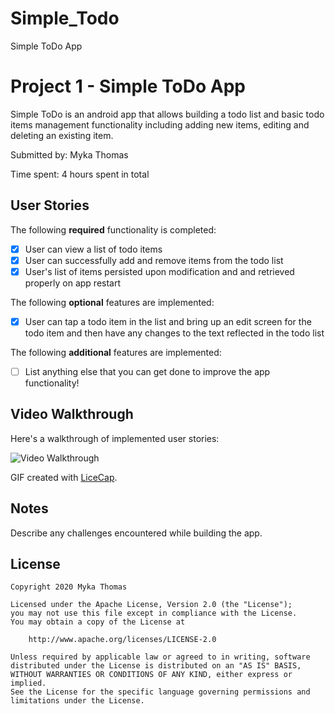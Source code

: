 # Simple_Todo
Simple ToDo App

# Project 1 - Simple ToDo App

Simple ToDo is an android app that allows building a todo list and basic todo items management functionality including adding new items, editing and deleting an existing item.

Submitted by: Myka Thomas

Time spent: 4 hours spent in total

## User Stories

The following **required** functionality is completed:

* [X] User can view a list of todo items
* [X] User can successfully add and remove items from the todo list
* [X] User's list of items persisted upon modification and and retrieved properly on app restart

The following **optional** features are implemented:

* [X] User can tap a todo item in the list and bring up an edit screen for the todo item and then have any changes to the text reflected in the todo list

The following **additional** features are implemented:

* [ ] List anything else that you can get done to improve the app functionality!

## Video Walkthrough

Here's a walkthrough of implemented user stories:

<img src='http://i.imgur.com/link/to/your/gif/file.gif' title='Video Walkthrough' width='' alt='Video Walkthrough' />

GIF created with [LiceCap](http://www.cockos.com/licecap/).

## Notes

Describe any challenges encountered while building the app.

## License

    Copyright 2020 Myka Thomas

    Licensed under the Apache License, Version 2.0 (the "License");
    you may not use this file except in compliance with the License.
    You may obtain a copy of the License at

        http://www.apache.org/licenses/LICENSE-2.0

    Unless required by applicable law or agreed to in writing, software
    distributed under the License is distributed on an "AS IS" BASIS,
    WITHOUT WARRANTIES OR CONDITIONS OF ANY KIND, either express or implied.
    See the License for the specific language governing permissions and
    limitations under the License.
